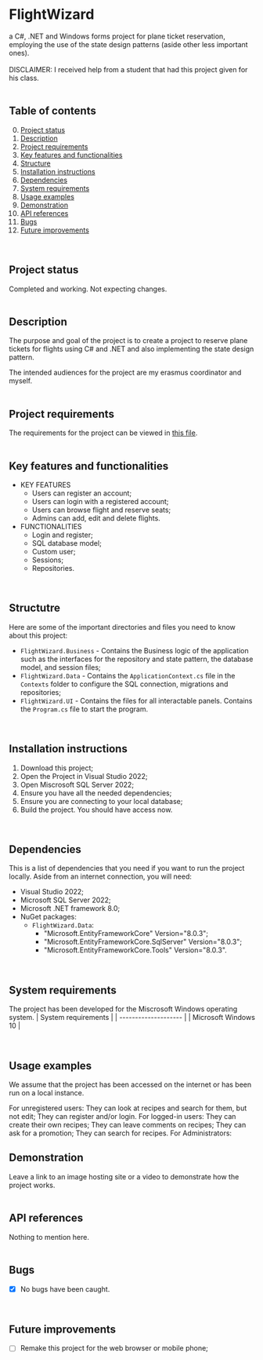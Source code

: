 # FlightWizard
a C#, .NET and Windows forms project for plane ticket reservation, employing the use of the state design patterns (aside other less important ones).
<br/>
<br/>
DISCLAIMER: I received help from a student that had this project given for his class.
<br/>
<br/>

## Table of contents
0. [Project status](#Project-status)
1. [Description](#Description)
2. [Project requirements](#Project-requirements)
3. [Key features and functionalities](#Key-features-and-functionalities)
4. [Structure](#Structure)
5. [Installation instructions](#Installation-instructions)
6. [Dependencies](#Dependencies)
7. [System requirements](#System-requirements)
8. [Usage examples](#Usage-examples)
9. [Demonstration](#Demonstration)
10. [API references](#API-references)
11. [Bugs](#Bugs)
12. [Future improvements](#Futute-improvements)
<br/>

## Project status
Completed and working. Not expecting changes.
<br/>
<br/>

## Description
The purpose and goal of the project is to create a project to reserve plane tickets for flights using C# and .NET and also implementing the state design pattern.

The intended audiences for the project are my erasmus coordinator and myself.
<br/>
<br/>

## Project requirements
The requirements for the project can be viewed in [this file](Design-patterns-english-en.pdf).
<br/>
<br/>

## Key features and functionalities
* KEY FEATURES
  * Users can register an account;
  * Users can login with a registered account;
  * Users can browse flight and reserve seats;
  * Admins can add, edit and delete flights.
* FUNCTIONALITIES  
  * Login and register;
  * SQL database model;
  * Custom user;
  * Sessions;
  * Repositories.
<br/>

## Structutre
Here are some of the important directories and files you need to know about this project:
* `FlightWizard.Business` - Contains the Business logic of the application such as the interfaces for the repository and state pattern, the database model, and session files;
* `FlightWizard.Data` - Contains the `ApplicationContext.cs` file in the `Contexts` folder to configure the SQL connection, migrations and repositories;
* `FlightWizard.UI` - Contains the files for all interactable panels. Contains the `Program.cs` file to start the program.
<br/>

## Installation instructions
1. Download this project;
2. Open the Project in Visual Studio 2022;
3. Open Miscrosoft SQL Server 2022;
4. Ensure you have all the needed dependencies;
5. Ensure you are connecting to your local database;
6. Build the project. You should have access now.
<br/>

## Dependencies
This is a list of dependencies that you need if you want to run the project locally. Aside from an internet connection, you will need:
* Visual Studio 2022;
* Microsoft SQL Server 2022;
* Microsoft .NET framework 8.0;
* NuGet packages:
  * `FlightWizard.Data`:
    * "Microsoft.EntityFrameworkCore" Version="8.0.3";
    * "Microsoft.EntityFrameworkCore.SqlServer" Version="8.0.3";
    * "Microsoft.EntityFrameworkCore.Tools" Version="8.0.3".
<br/>

## System requirements
The project has been developed for the Miscrosoft Windows operating system.
| System requirements  |
| -------------------- | 
| Microsoft Windows 10 | 

<br/>

## Usage examples
We assume that the project has been accessed on the internet or has been run on a local instance.

For unregistered users:
They can look at recipes and search for them, but not edit;
They can register and/or login.
For logged-in users:
They can create their own recipes;
They can leave comments on recipes;
They can ask for a promotion;
They can search for recipes.
For Administrators:
<br>

## Demonstration
Leave a link to an image hosting site or a video to demonstrate how the project works. 
<br/>
<br/>

## API references
Nothing to mention here.
<br/>
<br/>

## Bugs
- [X]  No bugs have been caught.
<br/>

## Future improvements
- [ ] Remake this project for the web browser or mobile phone;
